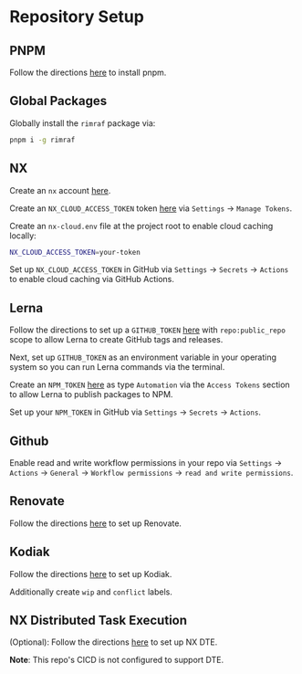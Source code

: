 # Repository Setup

## PNPM

Follow the directions [here](https://pnpm.io/installation) to install pnpm.

## Global Packages

Globally install the `rimraf` package via:

```bash
pnpm i -g rimraf
```

## NX

Create an `nx` account [here](https://cloud.nx.app/).

Create an `NX_CLOUD_ACCESS_TOKEN` token [here](https://cloud.nx.app/) via `Settings` -> `Manage Tokens`.

Create an `nx-cloud.env` file at the project root to enable cloud caching locally:

```bash
NX_CLOUD_ACCESS_TOKEN=your-token
```

Set up `NX_CLOUD_ACCESS_TOKEN` in GitHub via `Settings` -> `Secrets` -> `Actions` to enable cloud caching via GitHub Actions.

## Lerna

Follow the directions to set up a `GITHUB_TOKEN` [here](https://github.com/lerna-lite/lerna-lite/blob/main/packages/version/README.md#remote-client-auth-tokens) with `repo:public_repo` scope to allow Lerna to create GitHub tags and releases.

Next, set up `GITHUB_TOKEN` as an environment variable in your operating system so you can run Lerna commands via the terminal.

Create an `NPM_TOKEN` [here](https://www.npmjs.com/login) as type `Automation` via the `Access Tokens` section to allow Lerna to publish packages to NPM.

Set up your `NPM_TOKEN` in GitHub via `Settings` -> `Secrets` -> `Actions`.

## Github

Enable read and write workflow permissions in your repo via `Settings` -> `Actions` -> `General` -> `Workflow permissions` -> `read and write permissions`.

## Renovate

Follow the directions [here](https://github.com/renovatebot/tutorial) to set up Renovate.

## Kodiak

Follow the directions [here](https://kodiakhq.com/docs/quickstart) to set up Kodiak.

Additionally create `wip` and `conflict` labels.

## NX Distributed Task Execution

(Optional): Follow the directions [here](https://nx.dev/nx-cloud/recipes/set-up/monorepo-ci-github-actions#distributed-task-execution-with-nx-cloud) to set up NX DTE.

**Note**: This repo's CICD is not configured to support DTE.
